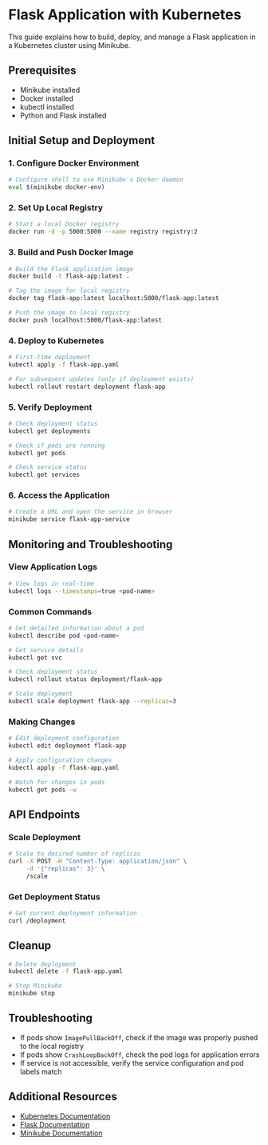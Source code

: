 # Flask Application with Kubernetes

This guide explains how to build, deploy, and manage a Flask application in a Kubernetes cluster using Minikube.

## Prerequisites
- Minikube installed
- Docker installed
- kubectl installed
- Python and Flask installed

## Initial Setup and Deployment

### 1. Configure Docker Environment
```bash
# Configure shell to use Minikube's Docker daemon
eval $(minikube docker-env)
```

### 2. Set Up Local Registry
```bash
# Start a local Docker registry
docker run -d -p 5000:5000 --name registry registry:2
```

### 3. Build and Push Docker Image
```bash
# Build the Flask application image
docker build -t flask-app:latest .

# Tag the image for local registry
docker tag flask-app:latest localhost:5000/flask-app:latest

# Push the image to local registry
docker push localhost:5000/flask-app:latest
```

### 4. Deploy to Kubernetes
```bash
# First-time deployment
kubectl apply -f flask-app.yaml

# For subsequent updates (only if deployment exists)
kubectl rollout restart deployment flask-app
```

### 5. Verify Deployment
```bash
# Check deployment status
kubectl get deployments

# Check if pods are running
kubectl get pods

# Check service status
kubectl get services
```

### 6. Access the Application
```bash
# Create a URL and open the service in browser
minikube service flask-app-service
```

## Monitoring and Troubleshooting

### View Application Logs
```bash
# View logs in real-time
kubectl logs --timestamps=true <pod-name>
```

### Common Commands
```bash
# Get detailed information about a pod
kubectl describe pod <pod-name>

# Get service details
kubectl get svc

# Check deployment status
kubectl rollout status deployment/flask-app

# Scale deployment
kubectl scale deployment flask-app --replicas=3
```

### Making Changes
```bash
# Edit deployment configuration
kubectl edit deployment flask-app

# Apply configuration changes
kubectl apply -f flask-app.yaml

# Watch for changes in pods
kubectl get pods -w
```

## API Endpoints

### Scale Deployment
```bash
# Scale to desired number of replicas
curl -X POST -H "Content-Type: application/json" \
     -d '{"replicas": 3}' \
     /scale
```

### Get Deployment Status
```bash
# Get current deployment information
curl /deployment
```

## Cleanup
```bash
# Delete deployment
kubectl delete -f flask-app.yaml

# Stop Minikube
minikube stop
```

## Troubleshooting
- If pods show `ImagePullBackOff`, check if the image was properly pushed to the local registry
- If pods show `CrashLoopBackOff`, check the pod logs for application errors
- If service is not accessible, verify the service configuration and pod labels match

## Additional Resources
- [Kubernetes Documentation](https://kubernetes.io/docs/)
- [Flask Documentation](https://flask.palletsprojects.com/)
- [Minikube Documentation](https://minikube.sigs.k8s.io/docs/)